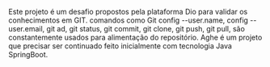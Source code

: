 Este projeto é um desafio propostos pela plataforma Dio para validar os conhecimentos em GIT. 
comandos como Git config --user.name, config --user.email, git ad, git status, git commit, git clone, git push, git pull, 
são constantemente usados para alimentação do repositório.
Aghe é um projeto que precisar ser continuado feito inicialmente com tecnologia Java SpringBoot.
